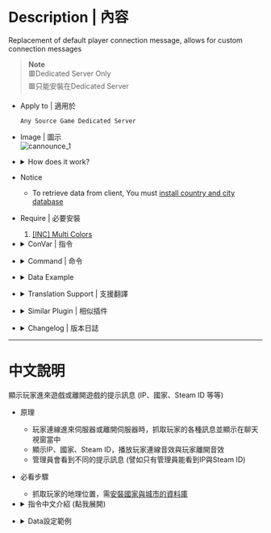 # Description | 內容
Replacement of default player connection message, allows for custom connection messages

> __Note__ 
<br/>🟥Dedicated Server Only
<br/>🟥只能安裝在Dedicated Server

* Apply to | 適用於
	```
	Any Source Game Dedicated Server
	```

* Image | 圖示
	<br/>![cannounce_1](image/cannounce_1.jpg)

* <details><summary>How does it work?</summary>

	* Display player connected and disconnected message
</details>

* Notice
	* To retrieve data from client, You must [install country and city database](https://github.com/fbef0102/Game-Private_Plugin/tree/main/Tutorial_%E6%95%99%E5%AD%B8%E5%8D%80/English/Server/Install_Other_File#country-and-city-database)

* Require | 必要安裝
	1. [[INC] Multi Colors](https://github.com/fbef0102/L4D1_2-Plugins/releases/tag/Multi-Colors)

* <details><summary>ConVar | 指令</summary>

	* cfg\sourcemod\cannounce.cfg
		```php
		// If 1, Display if player is admin on connect/disconnect message (allows the {PLAYERTYPE} placeholder)
		sm_ca_display_admin "1"

		// shows standard player connected message
		sm_ca_showstandard "0"

		// displays enhanced message when player connects
		sm_ca_showenhanced "1"

		// Plays a specified (sm_ca_playsoundfile) sound on player connect
		sm_ca_playsound "1"

		// Sound to play on player connect if sm_ca_playsound = 1
		sm_ca_playsoundfile "ambient/alarms/klaxon1.wav"

		// shows standard player discconnected message
		sm_ca_showstandarddisc "0"

		// displays enhanced message when player disconnects
		sm_ca_showenhanceddisc "1"

		// Plays a specified (sm_ca_playdiscsoundfile) sound on player discconnect
		sm_ca_playdiscsound "0"

		// Sound to play on player discconnect if sm_ca_playdiscsound = 1
		sm_ca_playdiscsoundfile "ui/beep_error01.wav"

		// Time to ignore all player join/disconnect sounds on a map load
		sm_ca_mapstartnosound "30.0"

		// displays a different enhanced message to admin players (ADMFLAG_GENERIC)
		sm_ca_showenhancedadmins "1"
		```
</details>

* <details><summary>Command | 命令</summary>

	None
</details>

* <details><summary>Data Example</summary>

	* [data/cannounce_settings.txt](data/cannounce_settings.txt)
		> Manual in this file, click for more details...
</details>

* <details><summary>Translation Support | 支援翻譯</summary>

	```
	English
	繁體中文
	简体中文
	```
</details>

* <details><summary>Similar Plugin | 相似插件</summary>

	1. [l4d_playerjoining](https://github.com/fbef0102/Game-Private_Plugin/tree/main/L4D_插件/Server_伺服器/l4d_playerjoining): Informs other players when a client connects to the server and changes teams.while player joins the server
    	> 當玩家更換隊伍、連線、離開伺服器之時，通知所有玩家 (簡單版的提示)
</details>

* <details><summary>Changelog | 版本日誌</summary>

	* v2.2 (2024-12-3)
	* v2.1 (2024-11-7)
		* Update cvars

	* v2.0 (2022-12-1)
        * Remove GeoIPCity (GeoIP2 is now included with SourceMod 1.11.6703.)
		* Remove player custom message (No one cares about it!)

	* v1.9
        * Remake Code

	* v1.8
        * [Original Plugin by Arg!](https://forums.alliedmods.net/showthread.php?t=77306)
</details>

- - - -
# 中文說明
顯示玩家進來遊戲或離開遊戲的提示訊息 (IP、國家、Steam ID 等等)

* 原理
    * 玩家連線進來伺服器或離開伺服器時，抓取玩家的各種訊息並顯示在聊天視窗當中
    * 顯示IP、國家、Steam ID，播放玩家連線音效與玩家離開音效
	* 管理員會看到不同的提示訊息 (譬如只有管理員能看到IP與Steam ID)

* 必看步驟
	* 抓取玩家的地理位置，需[安裝國家與城市的資料庫](https://github.com/fbef0102/Game-Private_Plugin/tree/main/Tutorial_%E6%95%99%E5%AD%B8%E5%8D%80/Chinese_%E7%B9%81%E9%AB%94%E4%B8%AD%E6%96%87/Server/%E5%AE%89%E8%A3%9D%E5%85%B6%E4%BB%96%E6%AA%94%E6%A1%88%E6%95%99%E5%AD%B8#%E5%AE%89%E8%A3%9D%E5%9C%8B%E5%AE%B6%E8%88%87%E5%9F%8E%E5%B8%82%E7%9A%84%E8%B3%87%E6%96%99%E5%BA%AB)

* <details><summary>指令中文介紹 (點我展開)</summary>

	* cfg\sourcemod\cannounce.cfg
		```php
		// 為1時，顯示該玩家是否為管理員 (data文件必須寫入{PLAYERTYPE})
		sm_ca_display_admin "1"

		// 為1時，玩家連線進來伺服器時，顯示遊戲內建的訊息
		sm_ca_showstandard "0"

		// 為1時，玩家連線進來伺服器時，顯示各種訊息
		sm_ca_showenhanced "1"

		// 為1時，玩家連線進來伺服器時，播放音效
		sm_ca_playsound "1"

		// 玩家連線進來伺服器時所播放的音效 (路徑相對於sound資料夾)
		sm_ca_playsoundfile "ambient/alarms/klaxon1.wav"

		// 為1時，玩家離開伺服器時，顯示遊戲內建的訊息
		sm_ca_showstandarddisc "0"

		// 為1時，玩家離開伺服器時，顯示各種訊息
		sm_ca_showenhanceddisc "1"

		// 為1時，玩家離開伺服器時，播放音效
		sm_ca_playdiscsound "0"

		// 玩家離開伺服器時所播放的音效 (路徑相對於sound資料夾)
		sm_ca_playdiscsoundfile "ui/beep_error01.wav"

		// 地圖載入後30秒內 不要播放連線與離開音效
		sm_ca_mapstartnosound "30.0"

		// 為1時，給管理員顯示不同的玩家訊息 (權限所需: ADMFLAG_GENERIC)
		// (譬如只有管理員能看到玩家的IP與Steam ID)
		sm_ca_showenhancedadmins "1"
		```
</details>

* <details><summary>Data設定範例</summary>

	* [data/cannounce_settings.txt](data/cannounce_settings.txt)
		> 內有中文說明，可點擊查看
</details>


